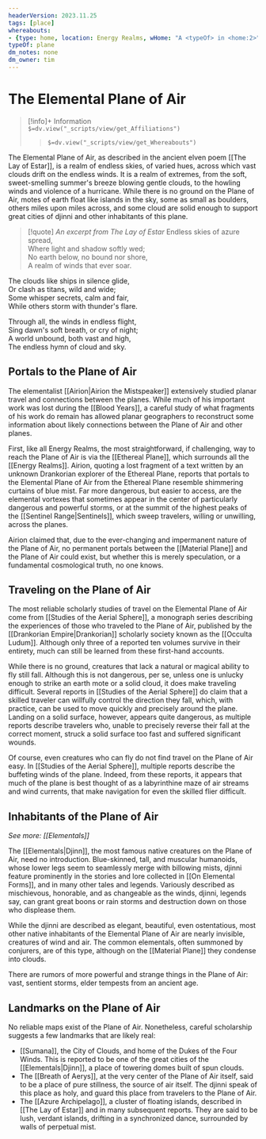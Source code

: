 ```yaml
---
headerVersion: 2023.11.25
tags: [place]
whereabouts: 
- {type: home, location: Energy Realms, wHome: "A <typeOf> in <home:2>"}
typeOf: plane
dm_notes: none
dm_owner: tim
---
```

# The Elemental Plane of Air
>[!info]+ Information  
> `$=dv.view("_scripts/view/get_Affiliations")`  
>> `$=dv.view("_scripts/view/get_Whereabouts")`

The Elemental Plane of Air, as described in the ancient elven poem [[The Lay of Estar]], is a realm of endless skies, of varied hues, across which vast clouds drift on the endless winds. It is a realm of extremes, from the soft, sweet-smelling summer's breeze blowing gentle clouds, to the howling winds and violence of a hurricane. While there is no ground on the Plane of Air, motes of earth float like islands in the sky, some as small as boulders, others miles upon miles across, and some cloud are solid enough to support great cities of djinni and other inhabitants of this plane. 

>[!quote] *An excerpt from The Lay of Estar*
>Endless skies of azure spread,  
Where light and shadow softly wed;  
No earth below, no bound nor shore,  
A realm of winds that ever soar.
>
The clouds like ships in silence glide,  
Or clash as titans, wild and wide;  
Some whisper secrets, calm and fair,  
While others storm with thunder's flare.
>
Through all, the winds in endless flight,  
Sing dawn's soft breath, or cry of night;  
A world unbound, both vast and high,  
The endless hymn of cloud and sky.

## Portals to the Plane of Air

The elementalist [[Airion|Airion the Mistspeaker]] extensively studied planar travel and connections between the planes. While much of his important work was lost during the [[Blood Years]], a careful study of what fragments of his work do remain has allowed planar geographers to reconstruct some information about likely connections between the Plane of Air and other planes. 

First, like all Energy Realms, the most straightforward, if challenging, way to reach the Plane of Air is via the [[Ethereal Plane]], which surrounds all the [[Energy Realms]]. Airion, quoting a lost fragment of a text written by an unknown Drankorian explorer of the Ethereal Plane, reports that portals to the Elemental Plane of Air from the Ethereal Plane resemble shimmering curtains of blue mist. Far more dangerous, but easier to access, are the elemental vortexes that sometimes appear in the center of particularly dangerous and powerful storms, or at the summit of the highest peaks of the [[Sentinel Range|Sentinels]], which sweep travelers, willing or unwilling, across the planes. 

Airion claimed that, due to the ever-changing and impermanent nature of the Plane of Air, no permanent portals between the [[Material Plane]] and the Plane of Air could exist, but whether this is merely speculation, or a fundamental cosmological truth, no one knows.  

## Traveling on the Plane of Air

The most reliable scholarly studies of travel on the Elemental Plane of Air come from [[Studies of the Aerial Sphere]], a monograph series describing the experiences of those who traveled to the Plane of Air, published by the [[Drankorian Empire|Drankorian]] scholarly society known as the [[Occulta Ludum]]. Although only three of a reported ten volumes survive in their entirety, much can still be learned from these first-hand accounts. 

While there is no ground, creatures that lack a natural or magical ability to fly still fall. Although this is not dangerous, per se, unless one is unlucky enough to strike an earth mote or a solid cloud, it does make traveling difficult. Several reports in [[Studies of the Aerial Sphere]] do claim that a skilled traveler can willfully control the direction they fall, which, with practice, can be used to move quickly and precisely around the plane. Landing on a solid surface, however, appears quite dangerous, as multiple reports describe travelers who, unable to precisely reverse their fall at the correct moment, struck a solid surface too fast and suffered significant wounds. 

Of course, even creatures who can fly do not find travel on the Plane of Air easy. In [[Studies of the Aerial Sphere]], multiple reports describe the buffeting winds of the plane. Indeed, from these reports, it appears that much of the plane is best thought of as a labyrinthine maze of air streams and wind currents, that make navigation for even the skilled flier difficult. 
## Inhabitants of the Plane of Air

*See more: [[Elementals]]*

The [[Elementals|Djinn]], the most famous native creatures on the Plane of Air, need no introduction. Blue-skinned, tall, and muscular humanoids, whose lower legs seem to seamlessly merge with billowing mists, djinni feature prominently in the stories and lore collected in [[On Elemental Forms]], and in many other tales and legends. Variously described as mischievous, honorable, and as changeable as the winds, djinni, legends say, can grant great boons or rain storms and destruction down on those who displease them. 

While the djinni are described as elegant, beautiful, even ostentatious, most other native inhabitants of the Elemental Plane of Air are nearly invisible, creatures of wind and air. The common elementals, often summoned by conjurers, are of this type, although on the [[Material Plane]] they condense into clouds. 

There are rumors of more powerful and strange things in the Plane of Air: vast, sentient storms, elder tempests from an ancient age. 

## Landmarks on the Plane of Air

No reliable maps exist of the Plane of Air. Nonetheless, careful scholarship suggests a few landmarks that are likely real:

- [[Sumana]], the City of Clouds, and home of the Dukes of the Four Winds. This is reported to be one of the great cities of the [[Elementals|Djinn]], a place of towering domes built of spun clouds. 
- The [[Breath of Aerys]], at the very center of the Plane of Air itself, said to be a place of pure stillness, the source of air itself. The djinni speak of this place as holy, and guard this place from travelers to the Plane of Air. 
- The [[Azure Archipelago]], a cluster of floating islands, described in [[The Lay of Estar]] and in many subsequent reports. They are said to be lush, verdant islands, drifting in a synchronized dance, surrounded by walls of perpetual mist. 
